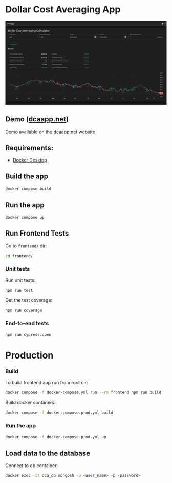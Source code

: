 # Dollar Cost Averaging App

![](./images/dark_pc_en.png)

## Demo ([dcaapp.net](https://dcaapp.net))

Demo available on the [dcaapp.net](https://dcaapp.net) website

## Requirements:

- [Docker Desktop](https://docs.docker.com/get-docker/)

## Build the app

```bash
docker compose build
```

## Run the app

```bash
docker compose up
```

## Run Frontend Tests

Go to `frontend/` dir:

```bash
cd frontend/
```

### Unit tests

Run unit tests:

```bash
npm run test
```

Get the test coverage:

```bash
npm run coverage
```

### End-to-end tests

```bash
npm run cypress:open
```

# Production

### Build

To build frontend app run from root dir:

```bash
docker compose -f docker-compose.yml run --rm frontend npm run build
```

Build docker contaners:

```bash
docker compose -f docker-compose.prod.yml build
```

### Run the app

```bash
docker compose -f docker-compose.prod.yml up
```

## Load data to the database

Connect to db container:

```bash
docker exec -it dca_db mongosh -u <user_name> -p <password>
```
